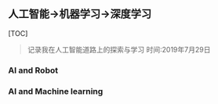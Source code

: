 人工智能→机器学习→深度学习
---

[TOC]

> 记录我在人工智能道路上的探索与学习
> 时间:2019年7月29日


### AI and Robot


### AI and Machine learning
